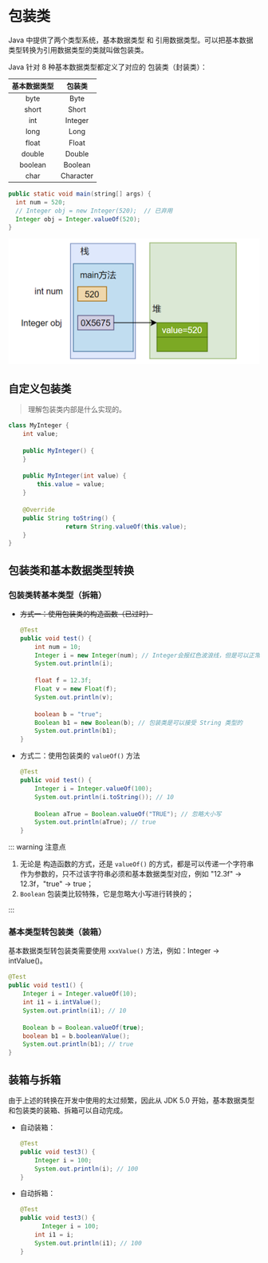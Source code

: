 # 包装类

Java 中提供了两个类型系统，基本数据类型 和 引用数据类型。可以把基本数据类型转换为引用数据类型的类就叫做包装类。

Java 针对 8 种基本数据类型都定义了对应的 包装类（封装类）：

| 基本数据类型 |  包装类   |
| :----------: | :-------: |
|     byte     |   Byte    |
|    short     |   Short   |
|     int      |  Integer  |
|     long     |   Long    |
|    float     |   Float   |
|    double    |  Double   |
|   boolean    |  Boolean  |
|     char     | Character |

```java
public static void main(string[] args) {
  int num = 520;
  // Integer obj = new Integer(520);  // 已弃用
  Integer obj = Integer.valueOf(520);
}
```

![image-20240722230701324](./assets/包装类内存图.png)



## 自定义包装类

> 理解包装类内部是什么实现的。

```java
class MyInteger {
    int value;

    public MyInteger() {
    }

    public MyInteger(int value) {
        this.value = value;
    }

    @Override
    public String toString() {
				return String.valueOf(this.value);
    }
}
```



## 包装类和基本数据类型转换

### 包装类转基本类型（拆箱）

- ~~方式一：使用包装类的构造函数（已过时）~~

  ```java
  @Test
  public void test() {
      int num = 10;
      Integer i = new Integer(num); // Integer会报红色波浪线，但是可以正常编译
      System.out.println(i);
  
      float f = 12.3f;
      Float v = new Float(f);
      System.out.println(v);
  
      boolean b = "true";
      Boolean b1 = new Boolean(b); // 包装类是可以接受 String 类型的
      System.out.println(b1);
  }
  ```

- 方式二：使用包装类的 `valueOf()` 方法

  ```java
  @Test
  public void test() {
      Integer i = Integer.valueOf(100);
      System.out.println(i.toString()); // 10
  
      Boolean aTrue = Boolean.valueOf("TRUE"); // 忽略大小写
      System.out.println(aTrue); // true
  }
  ```

::: warning 注意点

1. 无论是 构造函数的方式，还是 `valueOf()` 的方式，都是可以传递一个字符串作为参数的，只不过该字符串必须和基本数据类型对应，例如 "12.3f" -> 12.3f，"true" -> true；
2. `Boolean` 包装类比较特殊，它是忽略大小写进行转换的；

:::



### 基本类型转包装类（装箱）

基本数据类型转包装类需要使用 `xxxValue()` 方法，例如：Integer -> intValue()。

```java
@Test
public void test1() {
    Integer i = Integer.valueOf(10);
    int i1 = i.intValue();
    System.out.println(i1); // 10

    Boolean b = Boolean.valueOf(true);
    boolean b1 = b.booleanValue();
    System.out.println(b1); // true
}
```



## 装箱与拆箱

由于上述的转换在开发中使用的太过频繁，因此从 JDK 5.0 开始，基本数据类型和包装类的装箱、拆箱可以自动完成。

- 自动装箱：

  ```java {3}
  @Test
  public void test3() {
      Integer i = 100;
      System.out.println(i); // 100
  }
  ```

- 自动拆箱：

  ```java {3}
  @Test
  public void test3() {
    	Integer i = 100;
      int i1 = i;
      System.out.println(i1); // 100
  }
  ```

  





















